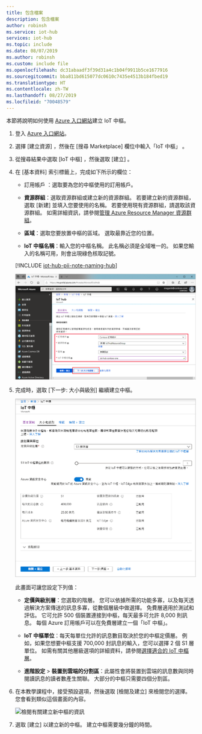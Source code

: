 ```yaml
---
title: 包含檔案
description: 包含檔案
author: robinsh
ms.service: iot-hub
services: iot-hub
ms.topic: include
ms.date: 08/07/2019
ms.author: robinsh
ms.custom: include file
ms.openlocfilehash: dc31abaadf3f39d31a4c1b04f9911b5ce1677916
ms.sourcegitcommit: bba811bd615077dc0610c7435e4513b184fbed19
ms.translationtype: HT
ms.contentlocale: zh-TW
ms.lasthandoff: 08/27/2019
ms.locfileid: "70048579"
---
```

本節將說明如何使用 [Azure 入口網站](https://portal.azure.com)建立 IoT 中樞。

1. 登入 [Azure 入口網站](https://portal.azure.com)。

1. 選擇 [建立資源]  ，然後在 [搜尋 Marketplace]  欄位中輸入「IoT 中樞」  。

1. 從搜尋結果中選取 [IoT 中樞]  ，然後選取 [建立]  。

1. 在 [基本資料]  索引標籤上，完成如下所示的欄位：

   - 訂用帳戶  ：選取要為您的中樞使用的訂用帳戶。

   - **資源群組**：選取資源群組或建立新的資源群組。 若要建立新的資源群組，選取 [新建]  並填入您要使用的名稱。 若要使用現有資源群組，請選取該資源群組。 如需詳細資訊，請參閱[管理 Azure Resource Manager 資源群組](../articles/azure-resource-manager/manage-resource-groups-portal.md)。

   - **區域**：選取您要放置中樞的區域。 選取最靠近您的位置。

   - **IoT 中樞名稱**：輸入您的中樞名稱。 此名稱必須是全域唯一的。 如果您輸入的名稱可用，則會出現綠色核取記號。

   [!INCLUDE [iot-hub-pii-note-naming-hub](iot-hub-pii-note-naming-hub.md)]

   ![在 Azure 入口網站中建立中樞](./media/iot-hub-include-create-hub/iot-hub-create-screen-basics-vs2019.png)

1. 完成時，選取 [下一步:  大小與級別] 繼續建立中樞。

   ![使用 Azure 入口網站設定新中樞的大小與級別](./media/iot-hub-include-create-hub/iot-hub-create-screen-size-scale.png)

    此畫面可讓您設定下列值：

    - **定價與級別層**：您選取的階層。 您可以依據所需的功能多寡，以及每天透過解決方案傳送的訊息多寡，從數個層級中做選擇。 免費層適用於測試和評估。 它可允許 500 個裝置連接到中樞，每天最多可允許 8,000 則訊息。 每個 Azure 訂用帳戶可以在免費層建立一個「IoT 中樞」。

    - **IoT 中樞單位**：每天每單位允許的訊息數目取決於您的中樞定價層。 例如，如果您想要中樞支援 700,000 封訊息的輸入，您可以選擇 2 個 S1 層單位。
    如需有關其他層級選項的詳細資料，請參閱[選擇適合的 IoT 中樞層](../articles/iot-hub/iot-hub-scaling.md)。

    - **進階設定** > **裝置到雲端的分割區**：此屬性會將裝置到雲端的訊息數與同時閱讀訊息的讀者數產生關聯。 大部分的中樞只需要四個分割區。

1. 在本教學課程中，接受預設選項，然後選取 [檢閱及建立]  來檢閱您的選擇。 您會看到類似這個畫面的內容。

   ![檢閱有關建立新中樞的資訊](./media/iot-hub-include-create-hub/iot-hub-create-review-vs2019.png)

1. 選取 [建立]  以建立新的中樞。 建立中樞需要幾分鐘的時間。
